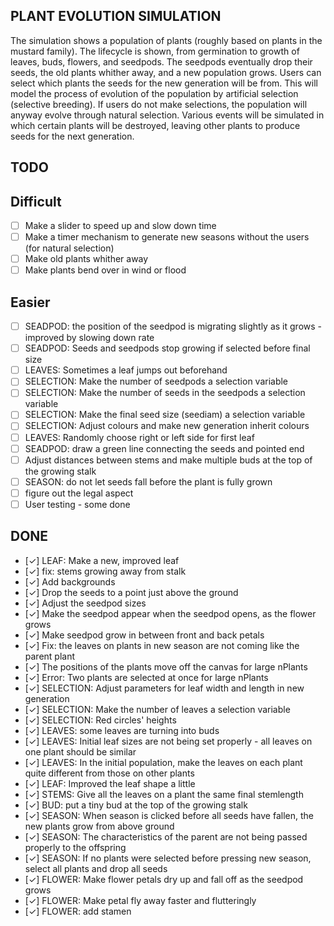 ## PLANT EVOLUTION SIMULATION
The simulation shows a population of plants (roughly based on plants in the mustard family).
The lifecycle is shown, from germination to growth of leaves, buds, flowers, and seedpods.
The seedpods eventually drop their seeds, the old plants whither away, and a new population grows.
Users can select which plants the seeds for the new generation will be from.
This will model the process of evolution of the population by artificial selection (selective breeding).
If users do not make selections, the population will anyway evolve through natural selection.
Various events will be simulated in which certain plants will be destroyed, 
leaving other plants to produce seeds for the next generation.
## TODO
## Difficult
  - [ ] Make a slider to speed up and slow down time
  - [ ] Make a timer mechanism to generate new seasons without the users (for natural selection)
  - [ ] Make old plants whither away
  - [ ] Make plants bend over in wind or flood
## Easier
  - [ ] SEADPOD: the position of the seedpod is migrating slightly as it grows - improved by slowing down rate
  - [ ] SEADPOD: Seeds and seedpods stop growing if selected before final size
  - [ ] LEAVES: Sometimes a leaf jumps out beforehand
  - [ ] SELECTION: Make the number of seedpods a selection variable
  - [ ] SELECTION: Make the number of seeds in the seedpods a selection variable
  - [ ] SELECTION: Make the final seed size (seediam) a selection variable
  - [ ] SELECTION: Adjust colours and make new generation inherit colours 
  - [ ] LEAVES: Randomly choose right or left side for first leaf
  - [ ] SEADPOD: draw a green line connecting the seeds and pointed end
  - [ ] Adjust distances between stems and make multiple buds at the top of the growing stalk
  - [ ] SEASON: do not let seeds fall before the plant is fully grown 
  - [ ] figure out the legal aspect
  - [ ] User testing - some done 

## DONE
  - [✓] LEAF: Make a new, improved leaf
  - [✓] fix: stems growing away from stalk
  - [✓] Add backgrounds
  - [✓] Drop the seeds to a point just above the ground
  - [✓] Adjust the seedpod sizes
  - [✓] Make the seedpod appear when the seedpod opens, as the flower grows
  - [✓] Make seedpod grow in between front and back petals
  - [✓] Fix: the leaves on plants in new season are not coming like the parent plant
  - [✓] The positions of the plants move off the canvas for large nPlants
  - [✓] Error: Two plants are selected at once for large nPlants
  - [✓] SELECTION: Adjust parameters for leaf width and length in new generation
  - [✓] SELECTION: Make the number of leaves a selection variable
  - [✓] SELECTION: Red circles' heights 
  - [✓] LEAVES: some leaves are turning into buds
  - [✓] LEAVES: Initial leaf sizes are not being set properly - all leaves on one plant should be similar
  - [✓] LEAVES: In the initial population, make the leaves on each plant quite different from those on other plants
  - [✓] LEAF: Improved the leaf shape a little
  - [✓] STEMS: Give all the leaves on a plant the same final stemlength
  - [✓] BUD: put a tiny bud at the top of the growing stalk
  - [✓] SEASON: When season is clicked before all seeds have fallen, the new plants grow from above ground
  - [✓] SEASON: The characteristics of the parent are not being passed properly to the offspring
  - [✓] SEASON: If no plants were selected before pressing new season, select all plants and drop all seeds
  - [✓] FLOWER: Make flower petals dry up and fall off as the seedpod grows
  - [✓] FLOWER: Make petal fly away faster and flutteringly
  - [✓] FLOWER: add stamen
